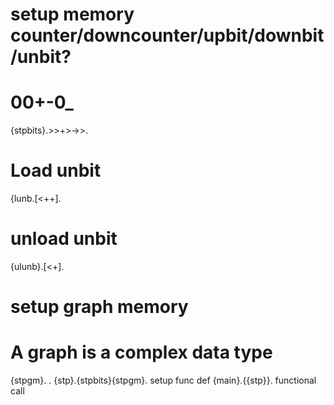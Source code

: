 # setup memory counter/downcounter/upbit/downbit/unbit?
# 00+-0_
{stpbits}.>>+>->>.
# Load unbit  
{lunb.[<++].
# unload unbit
{ulunb}.[<+].
# setup graph memory
# A graph is a complex data type
{stpgm}. .
{stp}.{stpbits}{stpgm}. setup func def
{main}.{{stp}}. functional call


